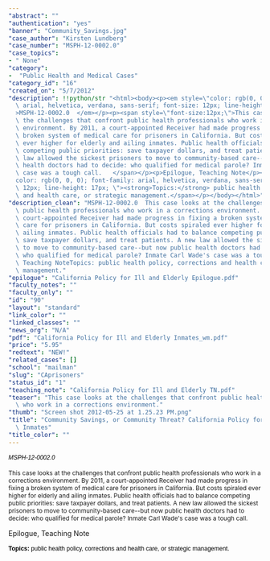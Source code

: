 ```yaml
---
"abstract": ""
"authentication": "yes"
"banner": "Community_Savings.jpg"
"case_author": "Kirsten Lundberg"
"case_number": "MSPH-12-0002.0"
"case_topics":
- " None"
"category": 
-  "Public Health and Medical Cases"
"category_id": "16"
"created_on": "5/7/2012"
"description": !!python/str "<html><body><p><em style=\"color: rgb(0, 0, 0); font-family:\
  \ arial, helvetica, verdana, sans-serif; font-size: 12px; line-height: 17px; \"\
  >MSPH-12-0002.0  </em></p><p><span style=\"font-size:12px;\">This case looks at\
  \ the challenges that confront public health professionals who work in a corrections\
  \ environment. By 2011, a court-appointed Receiver had made progress in fixing a\
  \ broken system of medical care for prisoners in California. But costs spiraled\
  \ ever higher for elderly and ailing inmates. Public health officials had to balance\
  \ competing public priorities: save taxpayer dollars, and treat patients. A new\
  \ law allowed the sickest prisoners to move to community-based care--but now public\
  \ health doctors had to decide: who qualified for medical parole? Inmate Carl Wade's\
  \ case was a tough call.   </span></p><p>Epilogue, Teaching Note</p><p><span style=\"\
  color: rgb(0, 0, 0); font-family: arial, helvetica, verdana, sans-serif; font-size:\
  \ 12px; line-height: 17px; \"><strong>Topics:</strong> public health policy, corrections\
  \ and health care, or strategic management.</span></p></body></html>"
"description_clean": "MSPH-12-0002.0  This case looks at the challenges that confront\
  \ public health professionals who work in a corrections environment. By 2011, a\
  \ court-appointed Receiver had made progress in fixing a broken system of medical\
  \ care for prisoners in California. But costs spiraled ever higher for elderly and\
  \ ailing inmates. Public health officials had to balance competing public priorities:\
  \ save taxpayer dollars, and treat patients. A new law allowed the sickest prisoners\
  \ to move to community-based care--but now public health doctors had to decide:\
  \ who qualified for medical parole? Inmate Carl Wade's case was a tough call.   Epilogue,\
  \ Teaching NoteTopics: public health policy, corrections and health care, or strategic\
  \ management."
"epilogue": "California Policy for Ill and Elderly Epilogue.pdf"
"faculty_notes": ""
"faculty_only": ""
"id": "90"
"layout": "standard"
"link_color": ""
"linked_classes": ""
"news_org": "N/A"
"pdf": "California Policy for Ill and Elderly Inmates_wm.pdf"
"price": "5.95"
"redtext": "NEW!"
"related_cases": []
"school": "mailman"
"slug": "CAprisoners"
"status_id": "1"
"teaching_note": "California Policy for Ill and Elderly TN.pdf"
"teaser": "This case looks at the challenges that confront public health professionals\
  \ who work in a corrections environment."
"thumb": "Screen shot 2012-05-25 at 1.25.23 PM.png"
"title": "Community Savings, or Community Threat? California Policy for Ill and Elderly\
  \ Inmates"
"title_color": ""
---
```

<html><body><p><em style="color: rgb(0, 0, 0); font-family: arial, helvetica, verdana, sans-serif; font-size: 12px; line-height: 17px; ">MSPH-12-0002.0  </em></p><p><span style="font-size:12px;">This case looks at the challenges that confront public health professionals who work in a corrections environment. By 2011, a court-appointed Receiver had made progress in fixing a broken system of medical care for prisoners in California. But costs spiraled ever higher for elderly and ailing inmates. Public health officials had to balance competing public priorities: save taxpayer dollars, and treat patients. A new law allowed the sickest prisoners to move to community-based care--but now public health doctors had to decide: who qualified for medical parole? Inmate Carl Wade's case was a tough call.   </span></p><p>Epilogue, Teaching Note</p><p><span style="color: rgb(0, 0, 0); font-family: arial, helvetica, verdana, sans-serif; font-size: 12px; line-height: 17px; "><strong>Topics:</strong> public health policy, corrections and health care, or strategic management.</span></p></body></html>
